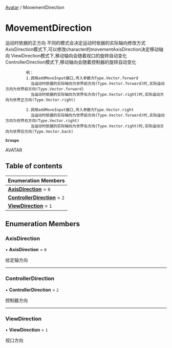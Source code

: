 [Avatar](../groups/Avatar.Avatar.md) / MovementDirection

# MovementDirection <Badge type="tip" text="Enumeration" /> <Score text="MovementDirection" />

运动时依据的正方向
             不同的模式会决定运动时依据的实际轴向修改方式
             AxisDirection模式下,可以修改character的movementAxisDirection决定移动轴向
             ViewDirection模式下,移动轴向会随着视口的旋转自动变化
             ControllerDirection模式下,移动轴向会随着控制器的旋转自动变化

             例：
             1.调用addMoveInput接口,传入参数为Type.Vector.forward
               当运动时依据的实际轴向为世界前方向(Type.Vector.forward)时,实际运动方向为世界前方向(Type.Vector.forward)
               当运动时依据的实际轴向为世界右方向(Type.Vector.right)时,实际运动方向为世界正方向(Type.Vector.right)

             2.调用addMoveInput接口,传入参数为Type.Vector.right
               当运动时依据的实际轴向为世界前方向(Type.Vector.forward)时,实际运动方向为世界右方向(Type.Vector.right)
               当运动时依据的实际轴向为世界右方向(Type.Vector.right)时,实际运动方向为世界后方向(Type.Vector.back)

**`Groups`**

AVATAR

## Table of contents

| Enumeration Members |
| :-----|
| **[AxisDirection](Gameplay.MovementDirection.md#axisdirection)** = ``0`` <br> |
| **[ControllerDirection](Gameplay.MovementDirection.md#controllerdirection)** = ``2`` <br> |
| **[ViewDirection](Gameplay.MovementDirection.md#viewdirection)** = ``1`` <br> |

## Enumeration Members

### AxisDirection <Score text="AxisDirection" /> 

• **AxisDirection** = ``0``

给定轴方向

___

### ControllerDirection <Score text="ControllerDirection" /> 

• **ControllerDirection** = ``2``

控制器方向

___

### ViewDirection <Score text="ViewDirection" /> 

• **ViewDirection** = ``1``

视口方向
